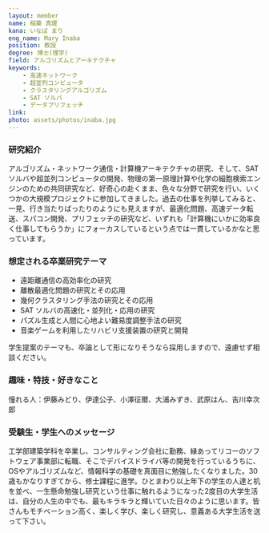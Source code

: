 ```yaml
---
layout: member
name: 稲葉 真理
kana: いなば まり
eng_name: Mary Inaba
position: 教授
degree: 博士(理学)
field: アルゴリズムとアーキテクチャ
keywords:
    - 高速ネットワーク
    - 超並列コンピュータ
    - クラスタリングアルゴリズム
    - SAT ソルバ
    - データプリフェッチ
link:
photo: assets/photos/inaba.jpg
---
```


### 研究紹介

アルゴリズム・ネットワーク通信・計算機アーキテクチャの研究、そして、SAT ソルバや超並列コンピュータの開発、物理の第一原理計算や化学の細胞検索エンジンのための共同研究など、好奇心の赴くまま、色々な分野で研究を行い、いくつかの大規模プロジェクトに参加してきました。過去の仕事を列挙してみると、一見、行き当たりばったりのようにも見えますが、最適化問題、高速データ転送、スパコン開発、プリフェッチの研究など、いずれも「計算機にいかに効率良く仕事してもらうか」にフォーカスしているという点では一貫しているかなと思っています。

<!--
#### [研究業績]({{ page.link }})
-->

### 想定される卒業研究テーマ

- 遠距離通信の高効率化の研究
- 離散最適化問題の研究とその応用
- 幾何クラスタリング手法の研究とその応用
- SAT ソルバの高速化・並列化・応用の研究
- パズル生成と人間に心地よい難易度調整手法の研究
- 音楽ゲームを利用したリハビリ支援装置の研究と開発

学生提案のテーマも、卒論として形になりそうなら採用しますので、遠慮せず相談ください。

### 趣味・特技・好きなこと

憧れる人：伊藤みどり、伊達公子、小澤征爾、大浦みずき、武原はん、吉川幸次郎

### 受験生・学生へのメッセージ

工学部建築学科を卒業し、コンサルティング会社に勤務、縁あってリコーのソフトウェア事業部に転職、そこでデバイスドライバ等の開発を行っているうちに、OSやアルゴリズムなど、情報科学の基礎を真面目に勉強したくなりました。30歳もかなりすぎてから、修士課程に進学。ひとまわり以上年下の学生の人達と机を並べ、一生懸命勉強し研究という仕事に触れるようになった2度目の大学生活は、自分の人生の中でも、最もキラキラと輝いていた日々のように思います。皆さんもモチベーション高く、楽しく学び、楽しく研究し、意義ある大学生活を送って下さい。

